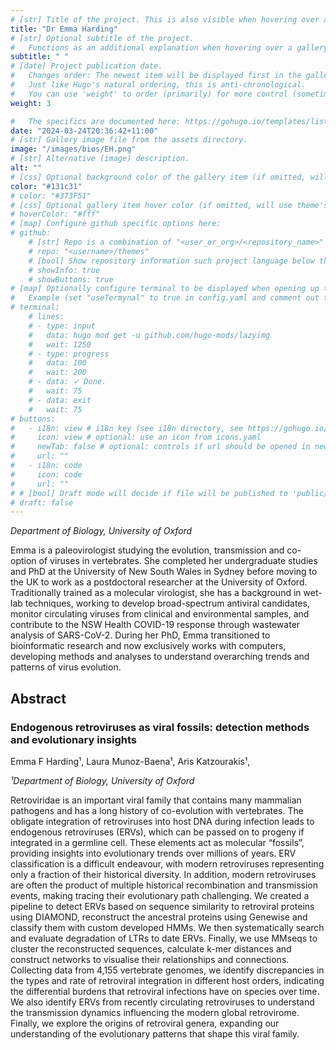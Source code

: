 ```yaml
---
# [str] Title of the project. This is also visible when hovering over a gallery item.
title: "Dr Emma Harding"
# [str] Optional subtitle of the project. 
#   Functions as an additional explanation when hovering over a gallery item (comment out the following line).
subtitle: " "
# [date] Project publication date.
#   Changes order: The newest item will be displayed first in the gallery. 
#   Just like Hugo's natural ordering, this is anti-chronological.
#   You can use 'weight' to order (primarily) for more control (sometimes it makes sense to put old items before new ones).
weight: 3

#   The specifics are documented here: https://gohugo.io/templates/lists/#order-content
date: "2024-03-24T20:36:42+11:00"
# [str] Gallery image file from the assets directory. 
image: "/images/bios/EH.png"
# [str] Alternative (image) description.
alt: ""
# [css] Optional background color of the gallery item (if omitted, will use theme's fallback).
color: "#131c31"
# color: "#373F51"
# [css] Optional gallery item hover color (if omitted, will use theme's fallback).
# hoverColor: "#fff"
# [map] Configure github specific options here:
# github: 
    # [str] Repo is a combination of "<user_or_org>/<repository_name>"
    # repo: "<username>/themes"
    # [bool] Show repository information such project language below the buttons.
    # showInfo: true
    # showButtons: true
# [map] Optionally configure terminal to be displayed when opening up the gallery item:
#   Example (set "useTermynal" to true in config.yaml and comment out to test it):
# terminal:
    # lines:
    # - type: input
    #   data: hugo mod get -u github.com/hugo-mods/lazyimg 
    #   wait: 1250
    # - type: progress
    #   data: 100
    #   wait: 200
    # - data: ✓ Done.
    #   wait: 75
    # - data: exit
    #   wait: 75
# buttons:
#   - i18n: view # i18n key (see i18n directory, see https://gohugo.io/functions/i18n/)
#     icon: view # optional: use an icon from icons.yaml
#     newTab: false # optional: controls if url should be opened in new tab
#     url: ""
#   - i18n: code 
#     icon: code
#     url: ""
# # [bool] Draft mode will decide if file will be published to 'public/' directory.
# draft: false
---
```

<!-- ## Abstract -->

*Department of Biology, University of Oxford*

Emma is a paleovirologist studying the evolution, transmission and co-option of viruses in vertebrates. She completed her undergraduate studies and PhD at the University of New South Wales in Sydney before moving to the UK to work as a postdoctoral researcher at the University of Oxford. Traditionally trained as a molecular virologist, she has a background in wet-lab techniques, working to develop broad-spectrum antiviral candidates, monitor circulating viruses from clinical and environmental samples, and contribute to the NSW Health COVID-19 response through wastewater analysis of SARS-CoV-2. During her PhD, Emma transitioned to bioinformatic research and now exclusively works with computers, developing methods and analyses to understand overarching trends and patterns of virus evolution.

## Abstract

### Endogenous retroviruses as viral fossils: detection methods and evolutionary insights

Emma F Harding¹, Laura Munoz-Baena¹, Aris Katzourakis¹,

*¹Department of Biology, University of Oxford*

Retroviridae is an important viral family that contains many mammalian pathogens and has a long history of co-evolution with vertebrates. The obligate integration of retroviruses into host DNA during infection leads to endogenous retroviruses (ERVs), which can be passed on to progeny if integrated in a germline cell. These elements act as molecular “fossils”, providing insights into evolutionary trends over millions of years.
ERV classification is a difficult endeavour, with modern retroviruses representing only a fraction of their historical diversity. In addition, modern retroviruses are often the product of multiple historical recombination and transmission events, making tracing their evolutionary path challenging. We created a pipeline to detect ERVs based on sequence similarity to retroviral proteins using DIAMOND, reconstruct the ancestral proteins using Genewise and classify them with custom developed HMMs. We then systematically search and evaluate degradation of LTRs to date ERVs. Finally, we use MMseqs to cluster the reconstructed sequences, calculate k-mer distances and construct networks to visualise their relationships and connections.
Collecting data from 4,155 vertebrate genomes, we identify discrepancies in the types and rate of retroviral integration in different host orders, indicating the differential burdens that retroviral infections have on species over time. We also identify ERVs from recently circulating retroviruses to understand the transmission dynamics influencing the modern global retrovirome. Finally, we explore the origins of retroviral genera, expanding our understanding of the evolutionary patterns that shape this viral family. 
